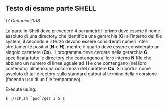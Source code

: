 ## Testo di esame parte SHELL
*17 Gennaio 2018*

La parte in Shell deve prevedere 4 parametri: il primo deve essere il nome assoluto di una directory che identifica una gerarchia (**G**) all’interno del file system, il secondo e il terzo devono essere considerati numeri interi strettamente positivi (**N** e **H**), mentre il quarto deve essere considerato un singolo carattere (**Cx**).
Il programma deve cercare nella gerarchia **G** specificata tutte le directory che contengono al loro interno **N** file che abbiano un numero di linee uguale ad **H** e che contengano (nel loro contenuto) almeno una occorrenza del carattere **Cx**.
Si riporti il nome assoluto di tali directory sullo standard output al termine della ricorsione (facendo uso di un file temporaneo).

Execute using:
```console
$ ./FCP.sh `pwd`/ger 1 5 z
```